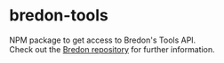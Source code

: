 # bredon-tools

NPM package to get access to Bredon's Tools API.<br>
Check out the [Bredon repository](https://github.com/rofrischmann/bredon) for further information.

